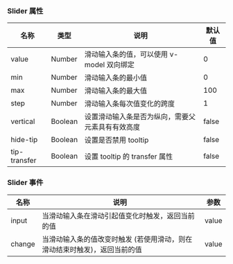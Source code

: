 ### Slider 属性

| 名称         | 类型    | 说明                                             | 默认值 |
| ------------ | ------- | ------------------------------------------------ | ------ |
| value        | Number  | 滑动输入条的值，可以使用 v-model 双向绑定        | 0      |
| min          | Number  | 滑动输入条的最小值                               | 0      |
| max          | Number  | 滑动输入条的最大值                               | 100    |
| step         | Number  | 滑动输入条每次值变化的跨度                       | 1      |
| vertical     | Boolean | 设置滑动输入条是否为纵向，需要父元素具有有效高度 | false  |
| hide-tip     | Boolean | 设置是否禁用 tooltip                             | false  |
| tip-transfer | Boolean | 设置 tooltip 的 transfer 属性                    | false  |

### Slider 事件

| 名称      | 说明                                                                      | 参数  |
| --------- | ------------------------------------------------------------------------- | ----- |
| input  | 当滑动输入条在滑动引起值变化时触发，返回当前的值                          | value |
| change | 当滑动输入条的值改变时触发 (若使用滑动，则在滑动结束时触发)，返回当前的值 | value |
